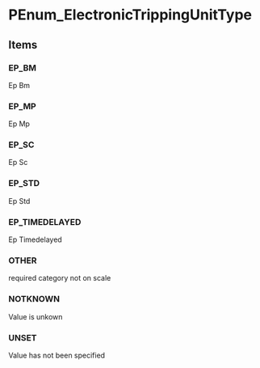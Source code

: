 # PEnum_ElectronicTrippingUnitType


<!-- end of short definition -->
## Items

### EP_BM
Ep Bm

### EP_MP
Ep Mp

### EP_SC
Ep Sc

### EP_STD
Ep Std

### EP_TIMEDELAYED
Ep Timedelayed

### OTHER
required category not on scale

### NOTKNOWN
Value is unkown

### UNSET
Value has not been specified
